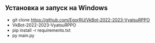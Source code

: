 ## Установка и запуск на Windows
- git clone https://github.com/EgorRU/VkBot-2022-2023-VyatsuRPPO
- VkBot-2022-2023-VyatsuRPPO
- pip install -r requirements.txt
- py main.py